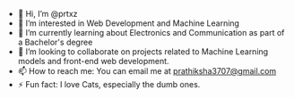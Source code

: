 - 👋 Hi, I’m @prtxz
- 👀 I’m interested in Web Development and Machine Learning
- 🌱 I’m currently learning about Electronics and Communication as part of a Bachelor's degree
- 💞️ I’m looking to collaborate on  projects related to Machine Learning models and front-end web development.
- 📫 How to reach me: You can email me at prathiksha3707@gmail.com
- ⚡ Fun fact: I love Cats, especially the dumb ones.

<!---
prtxz/prtxz is a ✨ special ✨ repository because its `README.md` (this file) appears on your GitHub profile.
You can click the Preview link to take a look at your changes.
--->
